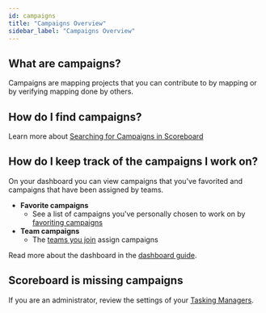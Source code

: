 ```yaml
---
id: campaigns
title: "Campaigns Overview"
sidebar_label: "Campaigns Overview"
---
```


## What are campaigns?

Campaigns are mapping projects that you can contribute to by mapping or by verifying mapping done by others.

## How do I find campaigns?

Learn more about [Searching for Campaigns in Scoreboard](users/campaigns-search.md)

## How do I keep track of the campaigns I work on?

On your dashboard you can view campaigns that you've favorited and campaigns that have been assigned by teams.

- **Favorite campaigns**
  - See a list of campaigns you've personally chosen to work on by [favoriting campaigns](users/favorite-campaigns.md)
- **Team campaigns**
  - The [teams you join](users/teams.md) assign campaigns

Read more about the dashboard in the [dashboard guide](users/profile.md).

## Scoreboard is missing campaigns

If you are an administrator, review the settings of your [Tasking Managers](admin/tasking-managers.md).